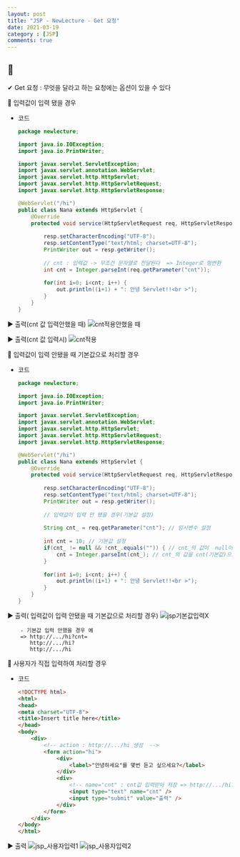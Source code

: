 ```yaml
---
layout: post
title: "JSP - NewLecture - Get 요청"
date: 2021-03-19
category : [JSP]
comments: true
---
```


## 🔷

✔ Get 요청 : 무엇을 달라고 하는 요청에는 옵션이 있을 수 있다

🎈 입력값이 입력 됐을 경우

- 코드
    ```java
    package newlecture;

    import java.io.IOException;
    import java.io.PrintWriter;

    import javax.servlet.ServletException;
    import javax.servlet.annotation.WebServlet;
    import javax.servlet.http.HttpServlet;
    import javax.servlet.http.HttpServletRequest;
    import javax.servlet.http.HttpServletResponse;

    @WebServlet("/hi")
    public class Nana extends HttpServlet {
        @Override
        protected void service(HttpServletRequest req, HttpServletResponse resp) throws ServletException, IOException {
            
            resp.setCharacterEncoding("UTF-8");
            resp.setContentType("text/html; charset=UTF-8");
            PrintWriter out = resp.getWriter();
            
            // cnt : 입력값 -> 무조건 문자열로 전달된다  => Integer로 형변환
            int cnt = Integer.parseInt(req.getParameter("cnt"));
            
            for(int i=0; i<cnt; i++) {
                out.println((i+1) + ": 안녕 Servlet!!<br >");
            }
        }
    }
    ```
▶ 출력(cnt 값 입력안했을 때)
![cnt적용안했을 때](https://user-images.githubusercontent.com/65608960/111740165-997e6900-88c7-11eb-99fe-ee6e797072bf.JPG)

▶ 출력(cnt 값 입력시)
![cnt적용](https://user-images.githubusercontent.com/65608960/111740161-984d3c00-88c7-11eb-9a42-1f264bb73117.JPG)


🎈 입력값이 입력 안됐을 때 기본값으로 처리할 경우

- 코드
    ```java
    package newlecture;

    import java.io.IOException;
    import java.io.PrintWriter;

    import javax.servlet.ServletException;
    import javax.servlet.annotation.WebServlet;
    import javax.servlet.http.HttpServlet;
    import javax.servlet.http.HttpServletRequest;
    import javax.servlet.http.HttpServletResponse;

    @WebServlet("/hi")
    public class Nana extends HttpServlet {
        @Override
        protected void service(HttpServletRequest req, HttpServletResponse resp) throws ServletException, IOException {
            
            resp.setCharacterEncoding("UTF-8");
            resp.setContentType("text/html; charset=UTF-8");
            PrintWriter out = resp.getWriter();
            
            // 입력값이 입력 안 됐을 경우(기본값 설정)
            
            String cnt_ = req.getParameter("cnt"); // 임시변수 설정
            
            int cnt = 10; // 기본값 설정
            if(cnt_ != null && !cnt_.equals("")) { // cnt_의 값이  null이 아니거나 빈문자열이 아닐경우
                cnt = Integer.parseInt(cnt_); // cnt_의 값을 cnt(기본값)으로 저장한다
            }
            
            for(int i=0; i<cnt; i++) {
                out.println((i+1) + ": 안녕 Servlet!!<br >");
            }
        }
    }
    ```
▶ 출력( 입력값이 입력 안됐을 때 기본값으로 처리할 경우)
![jsp기본값입력X](https://user-images.githubusercontent.com/65608960/111742981-55da2e00-88cc-11eb-9e26-f3b2cdcebc85.JPG)

        - 기본값 입력 안했을 경우 예
        => http://.../hi?cnt=
           http://.../hi?
           http://.../hi 

🎈 사용자가 직접 입력하여 처리할 경우

- 코드
    ```html
    <!DOCTYPE html>
    <html>
    <head>
    <meta charset="UTF-8">
    <title>Insert title here</title>
    </head>
    <body>
        <div>
            <!-- action : http://.../hi 생성  -->
            <form action="hi">
                <div>
                    <label>"안녕하세요"를 몇번 듣고 싶으세요?</label>
                </div>
                <div>
                    <!-- name="cnt" : cnt값 입력받아 저장 => http://.../hi?cnt=입력값 -->
                    <input type="text" name="cnt" />
                    <input type="submit" value="출력" />
                </div>
            </form>
        </div>
    </body>
    </html>
    ```

▶ 출력
![jsp_사용자입력1](https://user-images.githubusercontent.com/65608960/111746575-95efdf80-88d1-11eb-9839-1d0efba7d16e.JPG)
![jsp_사용자입력2](https://user-images.githubusercontent.com/65608960/111746573-94beb280-88d1-11eb-973b-5f1e85255c15.JPG)
